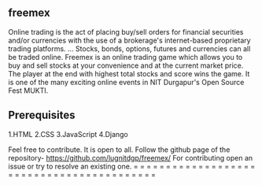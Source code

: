 freemex
--------
Online trading is the act of placing buy/sell orders for financial securities and/or currencies with the use of a brokerage's internet-based proprietary trading platforms. ... 
Stocks, bonds, options, futures and currencies can all be traded online.
Freemex is an online trading game which allows you to buy and sell stocks at your convenience and at the current market price. The player at the end with highest total stocks and score wins the game.
It is one of the many exciting online events in NIT Durgapur's Open Source Fest MUKTI.

Prerequisites
--------------
1.HTML
2.CSS
3.JavaScript
4.Django

Feel free to contribute. It is open to all.
Follow the github page of the repository- https://github.com/lugnitdgp/freemex/
For contributing open an issue or try to resolve an existing one.
= = = = = = = = = = = = = = = = = = = = = = = = = = = = = = = = = = = = = = = = = = 